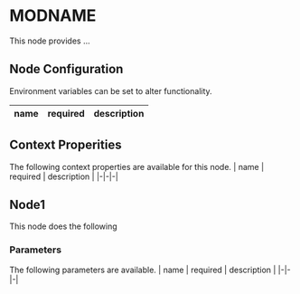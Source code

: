 # MODNAME
This node provides ...

## Node Configuration
Environment variables can be set to alter functionality.

| name | required | description |
|-|-|-|

## Context Properities
The following context properties are available for this node.
| name | required | description |
|-|-|-|

## Node1
This node does the following

### Parameters
The following parameters are available.
| name | required | description |
|-|-|-|

